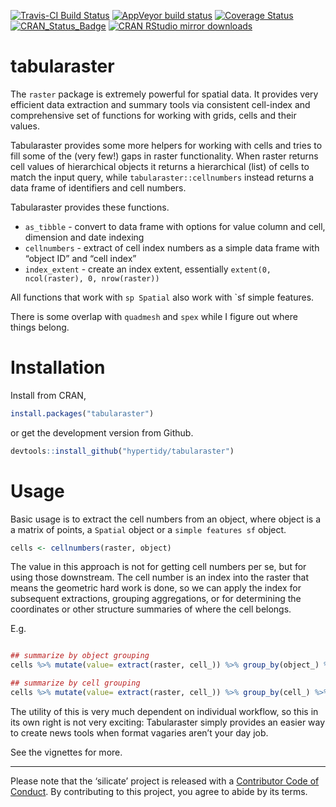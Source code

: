 
<!-- README.md is generated from README.Rmd. Please edit that file -->

[![Travis-CI Build
Status](https://travis-ci.org/hypertidy/tabularaster.svg?branch=master)](https://travis-ci.org/hypertidy/tabularaster)
[![AppVeyor build
status](https://ci.appveyor.com/api/projects/status/github/hypertidy/tabularaster?branch=master&svg=true)](https://ci.appveyor.com/project/mdsumner/tabularaster-sp94a)
[![Coverage
Status](https://img.shields.io/codecov/c/github/hypertidy/tabularaster/master.svg)](https://codecov.io/github/hypertidy/tabularaster?branch=master)
[![CRAN\_Status\_Badge](http://www.r-pkg.org/badges/version/tabularaster)](https://cran.r-project.org/package=tabularaster)
[![CRAN RStudio mirror
downloads](http://cranlogs.r-pkg.org/badges/tabularaster)](http://www.r-pkg.org/pkg/tabularaster)

# tabularaster

The `raster` package is extremely powerful for spatial data. It provides
very efficient data extraction and summary tools via consistent
cell-index and comprehensive set of functions for working with grids,
cells and their values.

Tabularaster provides some more helpers for working with cells and tries
to fill some of the (very few\!) gaps in raster functionality. When
raster returns cell values of hierarchical objects it returns a
hierarchical (list) of cells to match the input query, while
`tabularaster::cellnumbers` instead returns a data frame of identifiers
and cell numbers.

Tabularaster provides these functions.

  - `as_tibble` - convert to data frame with options for value column
    and cell, dimension and date indexing
  - `cellnumbers` - extract of cell index numbers as a simple data frame
    with “object ID” and “cell index”
  - `index_extent` - create an index extent, essentially `extent(0,
    ncol(raster), 0, nrow(raster))`

All functions that work with `sp Spatial` also work with \`sf simple
features.

There is some overlap with `quadmesh` and `spex` while I figure out
where things belong.

# Installation

Install from CRAN,

``` r
install.packages("tabularaster")
```

or get the development version from Github.

``` r
devtools::install_github("hypertidy/tabularaster")
```

# Usage

Basic usage is to extract the cell numbers from an object, where object
is a a matrix of points, a `Spatial` object or a `simple features sf`
object.

``` r
cells <- cellnumbers(raster, object)
```

The value in this approach is not for getting cell numbers per se, but
for using those downstream. The cell number is an index into the raster
that means the geometric hard work is done, so we can apply the index
for subsequent extractions, grouping aggregations, or for determining
the coordinates or other structure summaries of where the cell belongs.

E.g.

``` r

## summarize by object grouping
cells %>% mutate(value= extract(raster, cell_)) %>% group_by(object_) %>% summarize(mean(value))

## summarize by cell grouping
cells %>% mutate(value= extract(raster, cell_)) %>% group_by(cell_) %>% summarize(mean(value))
```

The utility of this is very much dependent on individual workflow, so
this in its own right is not very exciting: Tabularaster simply provides
an easier way to create news tools when format vagaries aren’t your day
job.

See the vignettes for more.

-----

Please note that the ‘silicate’ project is released with a [Contributor
Code of
Conduct](https://github.com/hypertidy/tabularaster/blob/master/CODE_OF_CONDUCT.md).
By contributing to this project, you agree to abide by its terms.
